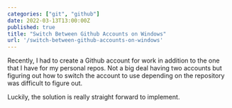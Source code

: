 ```yaml
---
categories: ["git", "github"]
date: 2022-03-13T13:00:00Z
published: true
title: "Switch Between Github Accounts on Windows"
url: '/switch-between-github-accounts-on-windows'
---
```


Recently, I had to create a Github account for work in addition to the one that I have for my personal repos. Not a big deal having two accounts but figuring out how to switch the account to use depending on the repository was difficult to figure out.

Luckily, the solution is really straight forward to implement.

<!--more—->

The solution is to:

1. Move all your work repositories to a single directory like c:\repos\work
1. Move all your personal repositories to a single directory like c:\repos\personal
1. Create a .gitconfig-work file in the same directory as your .gitconfig file

	```config
	[user]
		name = Justin James
		email = [Work Email Here]
	[credential “https://github.com”]
		helper = dtkeyring
	```

1. Create a .gitconfig-personal file in the same directory as your .gitconfig file

	```config
	[user]
 		name = Justin James
		email = [Personal Email Here]
	[credential “https://github.com”]
 		helper = wincred
 		useHttpPath = true
	```
	
	> the useHttpPath argument for the credential manager is key as it will will prompt you for credentials for each repository instead of using a single credential for all repositories on a given platform (e.g. GitHub, GitLab, BitBucket, etc)

1. Update your .gitconfig file in your home directory to have an includeif to change which git config pull in based in kn the directory

	```config
	[includeIf "gitdir:C:/repos/work/"]
  		path = .gitconfig-work
	[includeIf "gitdir:C:/repos/personal/"]
  		path = .gitconfig-personal
	[core]
 		longpaths = true
	[init]
 		defaultBranch = main
 	```

Now your git configuration will change based on the directory your git repository.  This ensures that the right account is associated to your commits.  As well as it will prompt you for your GitHub credentials per repository url.
